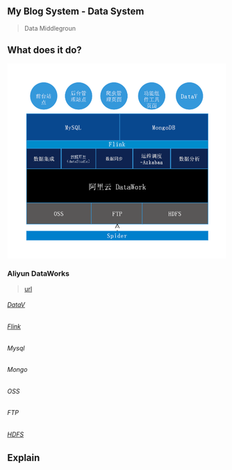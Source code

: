 ## My Blog System - Data System
 
>Data Middlegroun

## What does it do?

![架构](resources/images/架构.png)

### Aliyun DataWorks
> [url](https://di2-cn-hangzhou.data.aliyun.com/?spm=a1z3jh.11711402.0.0.2c313413avEAll#/project/datasource-list)
###### [DataV](https://common-buy.aliyun.com/?commodityCode=datav#/)
###### [Flink](https://ci.apache.org/projects/flink/flink-docs-release-1.9/getting-started/tutorials/local_setup.html)
###### Mysql
###### Mongo
###### OSS
###### FTP  

###### [HDFS](https://www.aliyun.com/product/alidfs)

## Explain


